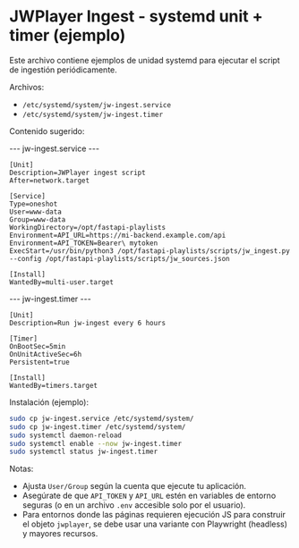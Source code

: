 # JWPlayer Ingest - systemd unit + timer (ejemplo)

Este archivo contiene ejemplos de unidad systemd para ejecutar el script de ingestión periódicamente.

Archivos:
- `/etc/systemd/system/jw-ingest.service`
- `/etc/systemd/system/jw-ingest.timer`

Contenido sugerido:

--- jw-ingest.service ---

```
[Unit]
Description=JWPlayer ingest script
After=network.target

[Service]
Type=oneshot
User=www-data
Group=www-data
WorkingDirectory=/opt/fastapi-playlists
Environment=API_URL=https://mi-backend.example.com/api
Environment=API_TOKEN=Bearer\ mytoken
ExecStart=/usr/bin/python3 /opt/fastapi-playlists/scripts/jw_ingest.py --config /opt/fastapi-playlists/scripts/jw_sources.json

[Install]
WantedBy=multi-user.target
```

--- jw-ingest.timer ---

```
[Unit]
Description=Run jw-ingest every 6 hours

[Timer]
OnBootSec=5min
OnUnitActiveSec=6h
Persistent=true

[Install]
WantedBy=timers.target
```

Instalación (ejemplo):

```bash
sudo cp jw-ingest.service /etc/systemd/system/
sudo cp jw-ingest.timer /etc/systemd/system/
sudo systemctl daemon-reload
sudo systemctl enable --now jw-ingest.timer
sudo systemctl status jw-ingest.timer
```

Notas:
- Ajusta `User/Group` según la cuenta que ejecute tu aplicación.
- Asegúrate de que `API_TOKEN` y `API_URL` estén en variables de entorno seguras (o en un archivo `.env` accesible solo por el usuario).
- Para entornos donde las páginas requieren ejecución JS para construir el objeto `jwplayer`, se debe usar una variante con Playwright (headless) y mayores recursos.
